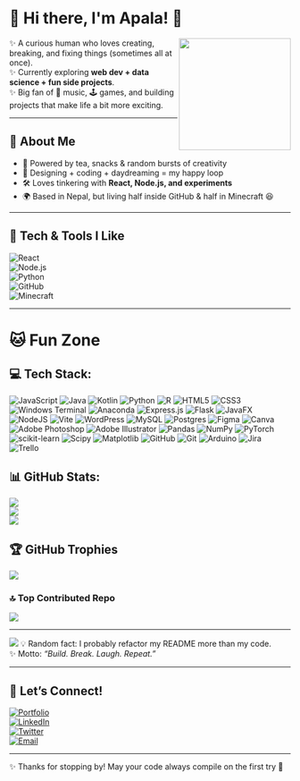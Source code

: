 # 🌸 Hi there, I'm Apala! 🌸  

<img src="https://media.giphy.com/media/v1.Y2lkPTc5MGI3NjExZjM0eGZlZ3VtdjdhdDl2NTRzZnRqa2lwMWpjYWl3Z2VmYzJqaGh0dCZlcD12MV9naWZzX3NlYXJjaCZjdD1n/JIX9t2j0ZTN9S/giphy.gif" width="200" align="right" />

✨ A curious human who loves creating, breaking, and fixing things (sometimes all at once).  
✨ Currently exploring **web dev + data science + fun side projects**.  
✨ Big fan of 🎵 music, 🕹️ games, and building projects that make life a bit more exciting.  

---

## 🐾 About Me  
- 🍵 Powered by tea, snacks & random bursts of creativity  
- 🎨 Designing + coding + daydreaming = my happy loop  
- 🛠️ Loves tinkering with **React, Node.js, and experiments**  
- 🌍 Based in Nepal, but living half inside GitHub & half in Minecraft 😆  

---

## 🌟 Tech & Tools I Like  

![React](https://img.shields.io/badge/-React-61DAFB?style=flat&logo=react&logoColor=000)  
![Node.js](https://img.shields.io/badge/-Node.js-339933?style=flat&logo=node.js&logoColor=fff)  
![Python](https://img.shields.io/badge/-Python-3776AB?style=flat&logo=python&logoColor=fff)  
![GitHub](https://img.shields.io/badge/-GitHub-181717?style=flat&logo=github)  
![Minecraft](https://img.shields.io/badge/-Minecraft-62B47A?style=flat&logo=minecraft&logoColor=fff)

---

# 🐱 Fun Zone 


## 💻 Tech Stack:
![JavaScript](https://img.shields.io/badge/javascript-%23323330.svg?style=for-the-badge&logo=javascript&logoColor=%23F7DF1E) ![Java](https://img.shields.io/badge/java-%23ED8B00.svg?style=for-the-badge&logo=openjdk&logoColor=white) ![Kotlin](https://img.shields.io/badge/kotlin-%237F52FF.svg?style=for-the-badge&logo=kotlin&logoColor=white) ![Python](https://img.shields.io/badge/python-3670A0?style=for-the-badge&logo=python&logoColor=ffdd54) ![R](https://img.shields.io/badge/r-%23276DC3.svg?style=for-the-badge&logo=r&logoColor=white) ![HTML5](https://img.shields.io/badge/html5-%23E34F26.svg?style=for-the-badge&logo=html5&logoColor=white) ![CSS3](https://img.shields.io/badge/css3-%231572B6.svg?style=for-the-badge&logo=css3&logoColor=white) ![Windows Terminal](https://img.shields.io/badge/Windows%20Terminal-%234D4D4D.svg?style=for-the-badge&logo=windows-terminal&logoColor=white) ![Anaconda](https://img.shields.io/badge/Anaconda-%2344A833.svg?style=for-the-badge&logo=anaconda&logoColor=white) ![Express.js](https://img.shields.io/badge/express.js-%23404d59.svg?style=for-the-badge&logo=express&logoColor=%2361DAFB) ![Flask](https://img.shields.io/badge/flask-%23000.svg?style=for-the-badge&logo=flask&logoColor=white) ![JavaFX](https://img.shields.io/badge/javafx-%23FF0000.svg?style=for-the-badge&logo=javafx&logoColor=white) ![NodeJS](https://img.shields.io/badge/node.js-6DA55F?style=for-the-badge&logo=node.js&logoColor=white) ![Vite](https://img.shields.io/badge/vite-%23646CFF.svg?style=for-the-badge&logo=vite&logoColor=white) ![WordPress](https://img.shields.io/badge/WordPress-%23117AC9.svg?style=for-the-badge&logo=WordPress&logoColor=white) ![MySQL](https://img.shields.io/badge/mysql-4479A1.svg?style=for-the-badge&logo=mysql&logoColor=white) ![Postgres](https://img.shields.io/badge/postgres-%23316192.svg?style=for-the-badge&logo=postgresql&logoColor=white) ![Figma](https://img.shields.io/badge/figma-%23F24E1E.svg?style=for-the-badge&logo=figma&logoColor=white) ![Canva](https://img.shields.io/badge/Canva-%2300C4CC.svg?style=for-the-badge&logo=Canva&logoColor=white) ![Adobe Photoshop](https://img.shields.io/badge/adobe%20photoshop-%2331A8FF.svg?style=for-the-badge&logo=adobe%20photoshop&logoColor=white) ![Adobe Illustrator](https://img.shields.io/badge/adobe%20illustrator-%23FF9A00.svg?style=for-the-badge&logo=adobe%20illustrator&logoColor=white) ![Pandas](https://img.shields.io/badge/pandas-%23150458.svg?style=for-the-badge&logo=pandas&logoColor=white) ![NumPy](https://img.shields.io/badge/numpy-%23013243.svg?style=for-the-badge&logo=numpy&logoColor=white) ![PyTorch](https://img.shields.io/badge/PyTorch-%23EE4C2C.svg?style=for-the-badge&logo=PyTorch&logoColor=white) ![scikit-learn](https://img.shields.io/badge/scikit--learn-%23F7931E.svg?style=for-the-badge&logo=scikit-learn&logoColor=white) ![Scipy](https://img.shields.io/badge/SciPy-%230C55A5.svg?style=for-the-badge&logo=scipy&logoColor=%white) ![Matplotlib](https://img.shields.io/badge/Matplotlib-%23ffffff.svg?style=for-the-badge&logo=Matplotlib&logoColor=black) ![GitHub](https://img.shields.io/badge/github-%23121011.svg?style=for-the-badge&logo=github&logoColor=white) ![Git](https://img.shields.io/badge/git-%23F05033.svg?style=for-the-badge&logo=git&logoColor=white) ![Arduino](https://img.shields.io/badge/-Arduino-00979D?style=for-the-badge&logo=Arduino&logoColor=white) ![Jira](https://img.shields.io/badge/jira-%230A0FFF.svg?style=for-the-badge&logo=jira&logoColor=white) ![Trello](https://img.shields.io/badge/Trello-%23026AA7.svg?style=for-the-badge&logo=Trello&logoColor=white)
## 📊 GitHub Stats:
![](https://github-readme-stats.vercel.app/api?username=apala-1&theme=merko&hide_border=false&include_all_commits=false&count_private=false)<br/>
![](https://nirzak-streak-stats.vercel.app/?user=apala-1&theme=merko&hide_border=false)<br/>
![](https://github-readme-stats.vercel.app/api/top-langs/?username=apala-1&theme=merko&hide_border=false&include_all_commits=false&count_private=false&layout=compact)

## 🏆 GitHub Trophies
![](https://github-profile-trophy.vercel.app/?username=apala-1&theme=tokyonight&no-frame=false&no-bg=true&margin-w=4)

### 🔝 Top Contributed Repo
![](https://github-contributor-stats.vercel.app/api?username=apala-1&limit=5&theme=dark&combine_all_yearly_contributions=true)

---
[![](https://visitcount.itsvg.in/api?id=apala-1&icon=7&color=5)](https://visitcount.itsvg.in)
💡 Random fact: I probably refactor my README more than my code.  
✨ Motto: *“Build. Break. Laugh. Repeat.”*  

---

## 🌈 Let’s Connect!  

[![Portfolio](https://img.shields.io/badge/-Portfolio-pink?style=for-the-badge)](#)  
[![LinkedIn](https://img.shields.io/badge/-LinkedIn-blue?style=for-the-badge&logo=linkedin)](https://www.linkedin.com/in/apala-lamichhane-aba780324/)  
[![Twitter](https://img.shields.io/badge/-Twitter-skyblue?style=for-the-badge&logo=twitter)](https://www.instagram.com/head_hurtss/)  
[![Email](https://img.shields.io/badge/-Say%20Hi!-yellow?style=for-the-badge)](mailto:apala13579@gmail.com)  

---

✨ Thanks for stopping by! May your code always compile on the first try 💖  
